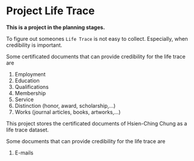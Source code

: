 # Project Life Trace

**This is a project in the planning stages.**

To figure out someones `Life Trace` is not easy to collect. Especially, when credibility is important.

Some certificated documents that can provide credibility for the life trace are 
1. Employment
2. Education
3. Qualifications
4. Membership
5. Service
6. Distinction (honor, award, scholarship,...)
7. Works (journal articles, books, artworks,...)

This project stores the certificated documents of Hsien-Ching Chung as a life trace dataset.

Some documents that can provide credibility for the life trace are 
1. E-mails
